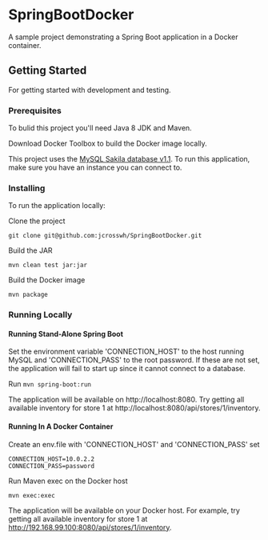 # SpringBootDocker

A sample project demonstrating a Spring Boot application in a Docker container.

## Getting Started

For getting started with development and testing.

### Prerequisites

To bulid this project you'll need Java 8 JDK and Maven.

Download Docker Toolbox to build the Docker image locally.

This project uses the [MySQL Sakila database v1.1](https://dev.mysql.com/doc/sakila/en/).  To run this application, make sure you have an instance you can connect to.

### Installing

To run the application locally:

Clone the project
```
git clone git@github.com:jcrosswh/SpringBootDocker.git
```
Build the JAR
```
mvn clean test jar:jar
```

Build the Docker image
```
mvn package
```

### Running Locally

#### Running Stand-Alone Spring Boot

Set the environment variable 'CONNECTION\_HOST' to the host running MySQL and 'CONNECTION\_PASS' to the root password.  If these are not set, the application will fail to start up since it cannot connect to a database.

Run `mvn spring-boot:run`

The application will be available on http://localhost:8080.  Try getting all available inventory for store 1 at http://localhost:8080/api/stores/1/inventory.

#### Running In A Docker Container

Create an env.file with 'CONNECTION\_HOST' and 'CONNECTION\_PASS' set
```
CONNECTION_HOST=10.0.2.2
CONNECTION_PASS=password
```

Run Maven exec on the Docker host
```
mvn exec:exec
```

The application will be available on your Docker host.  For example, try getting all available inventory for store 1 at http://192.168.99.100:8080/api/stores/1/inventory.
